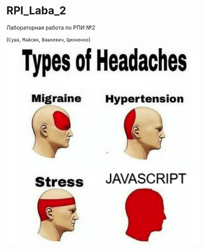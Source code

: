 # RPI_Laba_2
Лабораторная работа по РПИ №2

(```Суша```, ```Майсюк```, ```Вашкевич```, ```Ционенко```)

![Image](styles/images/memes/HeadHurts.png)